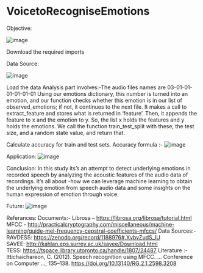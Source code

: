 # VoicetoRecogniseEmotions

Objective:

![image](https://user-images.githubusercontent.com/87946026/127307657-7e74b6a8-7414-43aa-9c4b-5b2e779aec27.png)


Download the required imports


Data Source:

![image](https://user-images.githubusercontent.com/87946026/127307605-7fd044a9-bf80-4da7-bb1e-b99d5b50ecc6.png)


Load the data
Analysis part involves:-The audio files names are 03-01-01-01-01-01-01
Using our emotions dictionary, this number is turned into an emotion, and our function checks whether this emotion is in our list of observed_emotions;
if not, it continues to the next file. It makes a call to extract_feature and stores what is returned in ‘feature’. Then, it appends the feature to x and the emotion to y.
So, the list x holds the features and y holds the emotions. We call the function train_test_split with these, the test size, and a random state value, and return that.

Calculate accuracy for train and test sets.
Accuracy formula :- 
![image](https://user-images.githubusercontent.com/87946026/127307337-1759a7f9-36d5-4dc6-91e1-ff56b3a3fe93.png)

Application:
![image](https://user-images.githubusercontent.com/87946026/127307407-f2d18605-198f-4f8b-8de8-6e42a3be01fe.png)


Conclusion:
In this study its’s an attempt to detect underlying emotions in recorded speech by analyzing the acoustic features of the audio data of recordings. It’s all about -how we can leverage machine learning to obtain the underlying emotion from speech audio data and some insights on the human expression of emotion through voice. 


Future:
![image](https://user-images.githubusercontent.com/87946026/127307467-af91762d-ade8-42ea-a879-598d079d661b.png)

Referances:
Documents:-
Librosa – https://librosa.org/librosa/tutorial.html 
MFCC - http://practicalcryptography.com/miscellaneous/machine-learning/guide-mel-frequency-cepstral-coefficients-mfccs/
Data Sources:-
RAVDESS: https://zenodo.org/record/1188976#.XvbvZudS_IU
SAVEE: http://kahlan.eps.surrey.ac.uk/savee/Download.html
TESS: https://tspace.library.utoronto.ca/handle/1807/24487
Literature :-
Ittichaichareon, C. (2012). Speech recognition using MFCC. … Conference on Computer …, 135–138. https://doi.org/10.13140/RG.2.1.2598.3208


